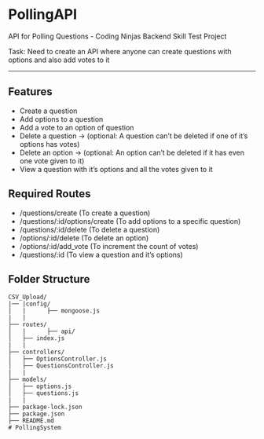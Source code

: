 # PollingAPI
API for Polling Questions - Coding Ninjas Backend Skill Test Project

Task: Need to create an API where anyone can create questions with options and also add votes to it

---

## Features
- Create a question
- Add options to a question
- Add a vote to an option of question
- Delete a question → (optional: A question can’t be deleted if one of it’s options has votes)
- Delete an option → (optional: An option can’t be deleted if it has even one vote given to it)
- View a question with it’s options and all the votes given to it

## Required Routes
- /questions/create (To create a question)
- /questions/:id/options/create (To add options to a specific question)
- /questions/:id/delete (To delete a question)
- /options/:id/delete (To delete an option)
- /options/:id/add_vote (To increment the count of votes)
- /questions/:id (To view a question and it’s options)

## Folder Structure
```
CSV_Upload/
|── |config/
│   |      ├── mongoose.js
|   |
├── routes/
│   |      ├── api/
│   ├── index.js
|   |
├── controllers/
│   ├── OptionsController.js
│   ├── QuestionsController.js
|   |
├── models/
│   ├── options.js
│   ├── questions.js
|   |
├── package-lock.json
├── package.json
├── README.md
#   P o l l i n g S y s t e m  
 